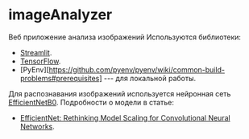 # imageAnalyzer
Веб приложение анализа изображений
 Используются библиотеки:

- [Streamlit](https://streamlit.io/).
- [TensorFlow](https://www.tensorflow.org/).
- [PyEnv][https://github.com/pyenv/pyenv/wiki/common-build-problems#prerequisites] --- для локальной работы.

Для распознавания изображений используется нейронная сеть [EfficientNetB0](https://keras.io/api/applications/efficientnet/#efficientnetb0-function). Подробности о модели в статье:

- [EfficientNet: Rethinking Model Scaling for Convolutional Neural Networks](https://arxiv.org/abs/1905.11946).
